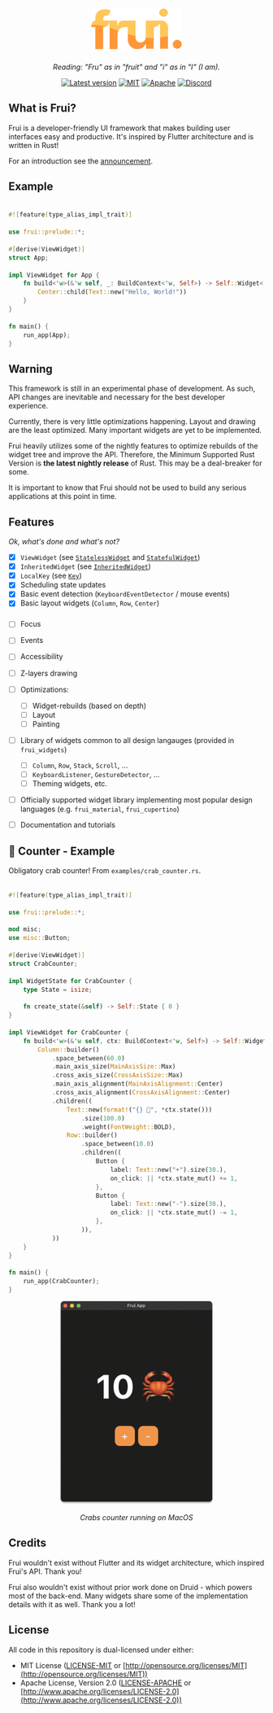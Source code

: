 <h1 align="center"><img src="assets/logo.svg" height="80px" alt="Frui"/></h1>

*<p align="center">Reading: "Fru" as in "fruit" and "i" as in "I" (I am).</p>*

<p align="center">
<a href="https://crates.io/crates/frui"><img src="https://img.shields.io/crates/v/frui.svg" alt="Latest version"/></a>
<a href="https://github.com/fruiframework/frui/blob/main/LICENSE-MIT"><img src="https://img.shields.io/badge/license-MIT-blue.svg" alt="MIT"/></a>
<a href="https://github.com/fruiframework/frui/blob/main/LICENSE-APACHE"><img src="https://img.shields.io/badge/license-Apache-blue.svg" alt="Apache"/></a>
<a href="https://discord.gg/CCVygCAgXR"><img src="https://img.shields.io/badge/Join-flat.svg?label=Discord&logo=discord&logoColor=ffffff&color=7389D8&labelColor=6A7EC2" alt="Discord"/></a>
</p>

## What is Frui?

Frui is a developer-friendly UI framework that makes building user interfaces easy and productive. It's inspired by Flutter architecture and is written in Rust!

For an introduction see the [announcement](https://github.com/fruiframework/frui-blog/blob/master/posts/001/0.0.1.md).

## Example

```rust

#![feature(type_alias_impl_trait)]

use frui::prelude::*;

#[derive(ViewWidget)]
struct App;

impl ViewWidget for App {
    fn build<'w>(&'w self, _: BuildContext<'w, Self>) -> Self::Widget<'w> {
        Center::child(Text::new("Hello, World!"))
    }
}

fn main() {
    run_app(App);
}
```

## Warning

This framework is still in an experimental phase of development. As such, API changes are inevitable and necessary for the best developer experience. 

Currently, there is very little optimizations happening. Layout and drawing are the least optimized. Many important widgets are yet to be implemented. 

Frui heavily utilizes some of the nightly features to optimize rebuilds of the widget tree and improve the API. Therefore, the Minimum Supported Rust Version is **the latest nightly release** of Rust. This may be a deal-breaker for some.

It is important to know that Frui should not be used to build any serious applications at this point in time.



## Features

*Ok, what's done and what's not?*

- [x] `ViewWidget` (see [`StatelessWidget`](https://api.flutter.dev/flutter/widgets/StatelessWidget-class.html) and [`StatefulWidget`](https://api.flutter.dev/flutter/widgets/StatefulWidget-class.html))
- [x] `InheritedWidget` (see [`InheritedWidget`](https://api.flutter.dev/flutter/widgets/InheritedWidget-class.html))
- [x] `LocalKey` (see [`Key`](https://api.flutter.dev/flutter/foundation/Key-class.html))
- [x] Scheduling state updates
- [x] Basic event detection (`KeyboardEventDetector` / mouse events)
- [x] Basic layout widgets (`Column`, `Row`, `Center`)

###

- [ ] Focus
- [ ] Events
- [ ] Accessibility
- [ ] Z-layers drawing
- [ ] Optimizations:
  - [ ] Widget-rebuilds (based on depth)
  - [ ] Layout
  - [ ] Painting
- [ ] Library of widgets common to all design langauges (provided in `frui_widgets`)
  - [ ] `Column`, `Row`, `Stack`, `Scroll`, ...
  - [ ] `KeyboardListener`, `GestureDetector`, ...
  - [ ] Theming widgets, etc.
- [ ] Officially supported widget library implementing most popular design languages (e.g. `frui_material`, `frui_cupertino`)
- [ ] Documentation and tutorials


## 🦀 Counter - Example

Obligatory crab counter! From `examples/crab_counter.rs`.

```rust

#![feature(type_alias_impl_trait)]

use frui::prelude::*;

mod misc;
use misc::Button;

#[derive(ViewWidget)]
struct CrabCounter;

impl WidgetState for CrabCounter {
    type State = isize;

    fn create_state(&self) -> Self::State { 0 }
}

impl ViewWidget for CrabCounter {
    fn build<'w>(&'w self, ctx: BuildContext<'w, Self>) -> Self::Widget<'w> {
        Column::builder()
            .space_between(60.0)
            .main_axis_size(MainAxisSize::Max)
            .cross_axis_size(CrossAxisSize::Max)
            .main_axis_alignment(MainAxisAlignment::Center)
            .cross_axis_alignment(CrossAxisAlignment::Center)
            .children((
                Text::new(format!("{} 🦀", *ctx.state()))
                    .size(100.0)
                    .weight(FontWeight::BOLD),
                Row::builder()
                    .space_between(10.0)
                    .children((
                        Button {
                            label: Text::new("+").size(30.),
                            on_click: || *ctx.state_mut() += 1,
                        },
                        Button {
                            label: Text::new("-").size(30.),
                            on_click: || *ctx.state_mut() -= 1,
                        },
                    )),
            ))
    }
}

fn main() {
    run_app(CrabCounter);
}
```
<p align="center"><img src="assets/crab_counter.png" height="400px" alt="screenshot of application running above code"/></p>

*<p align="center">Crabs counter running on MacOS</p>*

## Credits

Frui wouldn't exist without Flutter and its widget architecture, which inspired Frui's API. Thank you!

Frui also wouldn't exist without prior work done on Druid - which powers most of the back-end. Many widgets share some of the implementation details with it as well. Thank you a lot!


## License

All code in this repository is dual-licensed under either:

* MIT License ([LICENSE-MIT](LICENSE-MIT) or [http://opensource.org/licenses/MIT](http://opensource.org/licenses/MIT))
* Apache License, Version 2.0 ([LICENSE-APACHE](LICENSE-APACHE) or [http://www.apache.org/licenses/LICENSE-2.0](http://www.apache.org/licenses/LICENSE-2.0))
